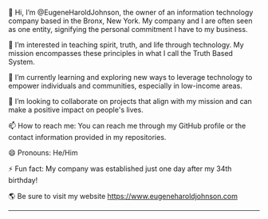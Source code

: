 👋 Hi, I’m @EugeneHaroldJohnson, the owner of an information technology company based in the Bronx, New York. My company and I are often seen as one entity, signifying the personal commitment I have to my business.

👀 I’m interested in teaching spirit, truth, and life through technology. My mission encompasses these principles in what I call the Truth Based System.

🌱 I’m currently learning and exploring new ways to leverage technology to empower individuals and communities, especially in low-income areas.

💞️ I’m looking to collaborate on projects that align with my mission and can make a positive impact on people's lives.

📫 How to reach me: You can reach me through my GitHub profile or the contact information provided in my repositories.

😄 Pronouns: He/Him

⚡ Fun fact: My company was established just one day after my 34th birthday!

🌎 Be sure to visit my website https://www.eugeneharoldjohnson.com

---

<!---
EugeneHaroldJohnson/EugeneHaroldJohnson is a ✨ special ✨ repository because its `README.md` (this file) appears on your GitHub profile.
You can click the Preview link to take a look at your changes.
--->
